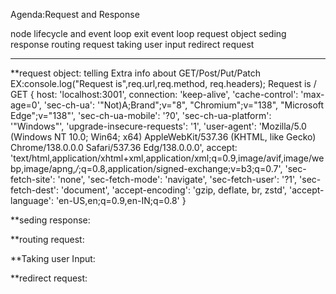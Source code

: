 Agenda:Request and Response

  node lifecycle and event loop
  exit event loop
  request object
  seding response
  routing request
  taking user input
  redirect request

  -----------------

**request object: telling Extra info about GET/Post/Put/Patch
 EX:console.log("Request is",req.url,req.method, req.headers);
  Request is / GET {
  host: 'localhost:3001',
  connection: 'keep-alive',
  'cache-control': 'max-age=0',
  'sec-ch-ua': '"Not)A;Brand";v="8", "Chromium";v="138", "Microsoft Edge";v="138"',
  'sec-ch-ua-mobile': '?0',
  'sec-ch-ua-platform': '"Windows"',
  'upgrade-insecure-requests': '1',
  'user-agent': 'Mozilla/5.0 (Windows NT 10.0; Win64; x64) AppleWebKit/537.36 (KHTML, like Gecko) Chrome/138.0.0.0 Safari/537.36 Edg/138.0.0.0', 
  accept: 'text/html,application/xhtml+xml,application/xml;q=0.9,image/avif,image/webp,image/apng,*/*;q=0.8,application/signed-exchange;v=b3;q=0.7',
  'sec-fetch-site': 'none',
  'sec-fetch-mode': 'navigate',
  'sec-fetch-user': '?1',
  'sec-fetch-dest': 'document',
  'accept-encoding': 'gzip, deflate, br, zstd',
  'accept-language': 'en-US,en;q=0.9,en-IN;q=0.8'
}

**seding response:

**routing request:

**Taking user Input:

**redirect request:




